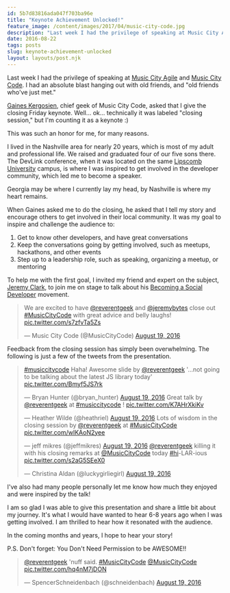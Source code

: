 ```yaml
---
id: 5b7d83816ada047f703ba96e
title: "Keynote Achievement Unlocked!"
feature_image: /content/images/2017/04/music-city-code.jpg
description: "Last week I had the privilege of speaking at Music City Agile and Music City Code. I had an absolute blast hanging out with old friends,…"
date: 2016-08-22
tags: posts
slug: keynote-achievement-unlocked
layout: layouts/post.njk
---
```


Last week I had the privilege of speaking at [Music City Agile](http://www.musiccityagile.org/) and [Music City Code](http://www.musiccitycode.com/). I had an absolute blast hanging out with old friends, and "old friends who've just met."

[Gaines Kergosien](https://twitter.com/gainesk), chief geek of Music City Code, asked that I give the closing Friday keynote. Well... ok... technically it was labeled "closing session," but I'm counting it as a keynote :)

This was such an honor for me, for many reasons.

I lived in the Nashville area for nearly 20 years, which is most of my adult and professional life. We raised and graduated four of our five sons there. The DevLink conference, when it was located on the same [Lipscomb University](http://www.lipscomb.edu/) campus, is where I was inspired to get involved in the developer community, which led me to become a speaker.

Georgia may be where I currently lay my head, by Nashville is where my heart remains.

When Gaines asked me to do the closing, he asked that I tell my story and encourage others to get involved in their local community. It was my goal to inspire and challenge the audience to:

1. Get to know other developers, and have great conversations
2. Keep the conversations going by getting involved, such as meetups, hackathons, and other events
3. Step up to a leadership role, such as speaking, organizing a meetup, or mentoring

To help me with the first goal, I invited my friend and expert on the subject, [Jeremy Clark](https://twitter.com/jeremybytes), to join me on stage to talk about his [Becoming a Social Developer](http://becomingasocialdeveloper.com/) movement.

> We are excited to have [@reverentgeek](https://twitter.com/reverentgeek) and [@jeremybytes](https://twitter.com/jeremybytes) close out [#MusicCityCode](https://twitter.com/hashtag/MusicCityCode?src=hash) with great advice and belly laughs! [pic.twitter.com/s7zfvTa5Zs](https://t.co/s7zfvTa5Zs)
>
> — Music City Code (@MusicCityCode) [August 19, 2016](https://twitter.com/MusicCityCode/status/766743884210774022)

Feedback from the closing session has simply been overwhelming. The following is just a few of the tweets from the presentation.

> [#musiccitycode](https://twitter.com/hashtag/musiccitycode?src=hash) Haha! Awesome slide by [@reverentgeek](https://twitter.com/reverentgeek) '...not going to be talking about the latest JS library today' [pic.twitter.com/Bmyf5JS7rk](https://t.co/Bmyf5JS7rk)
>
> — Bryan Hunter (@bryan\_hunter) [August 19, 2016](https://twitter.com/bryan_hunter/status/766778629086937089)
> Great talk by [@reverentgeek](https://twitter.com/reverentgeek) at [#musiccitycode](https://twitter.com/hashtag/musiccitycode?src=hash) ! [pic.twitter.com/K7AHrXkiKv](https://t.co/K7AHrXkiKv)
>
> — Heather Wilde (@heathriel) [August 19, 2016](https://twitter.com/heathriel/status/766749814734327808)
> Lots of wisdom in the closing session by [@reverentgeek](https://twitter.com/reverentgeek) at [#MusicCityCode](https://twitter.com/hashtag/MusicCityCode?src=hash) [pic.twitter.com/wIKAoN2yee](https://t.co/wIKAoN2yee)
>
> — jeff mikres (@jeffmikres) [August 19, 2016](https://twitter.com/jeffmikres/status/766748867685646336)
> [@reverentgeek](https://twitter.com/reverentgeek) killing it with his closing remarks at [@MusicCityCode](https://twitter.com/MusicCityCode) today [#hi](https://twitter.com/hashtag/hi?src=hash)\-LAR-ious [pic.twitter.com/s2aG5SEeX0](https://t.co/s2aG5SEeX0)
>
> — Christina Aldan (@luckygirliegirl) [August 19, 2016](https://twitter.com/luckygirliegirl/status/766740430985854976)

I've also had many people personally let me know how much they enjoyed and were inspired by the talk!

I am so glad I was able to give this presentation and share a little bit about my journey. It's what I would have wanted to hear 6-8 years ago when I was getting involved. I am thrilled to hear how it resonated with the audience.

In the coming months and years, I hope to hear your story!

P.S. Don't forget: You Don't Need Permission to be AWESOME!!

> [@reverentgeek](https://twitter.com/reverentgeek) 'nuff said. [#MusicCityCode](https://twitter.com/hashtag/MusicCityCode?src=hash) [@MusicCityCode](https://twitter.com/MusicCityCode) [pic.twitter.com/hq4nM7jDON](https://t.co/hq4nM7jDON)
>
> — SpencerSchneidenbach (@schneidenbach) [August 19, 2016](https://twitter.com/schneidenbach/status/766749064323006464)

